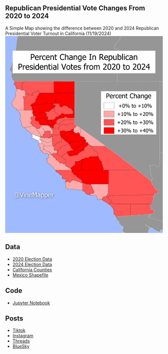 ## Republican Presidential Vote Changes From 2020 to 2024
A Simple Map showing the difference between 2020 and 2024 Republican Presidential Voter Turnout in California (11/19/2024)
![Map](https://github.com/winstonhoyle/VineMapper/blob/main/California_Republican_Pres_Turnout_2020_2024/rep_votes_2020_2024.png)

## Data
* [2020 Election Data](https://www.sos.ca.gov/elections/prior-elections/statewide-election-results/general-election-november-3-2020/statement-vote)
* [2024 Election Data](https://api-internal.sos.ca.gov/returns/maps/sorted/president)
* [California Counties](https://gis.data.ca.gov/datasets/CALFIRE-Forestry::california-county-boundaries/explore?location=32.666675%2C-118.940734%2C5.00)
* [Mexico Shapefile](https://data.humdata.org/dataset/cod-ab-mex?)

## Code
* [Jupyter Notebook](https://github.com/winstonhoyle/VineMapper/blob/main/California_Republican_Pres_Turnout_2020_2024/FormatData.ipynb)

## Posts
* [Tiktok]()
* [Instagram]()
* [Threads]()
* [BlueSky]()
